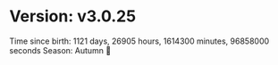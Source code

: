 # Version: v3.0.25
Time since birth: 1121 days, 26905 hours, 1614300 minutes, 96858000 seconds
Season: Autumn 🍁
